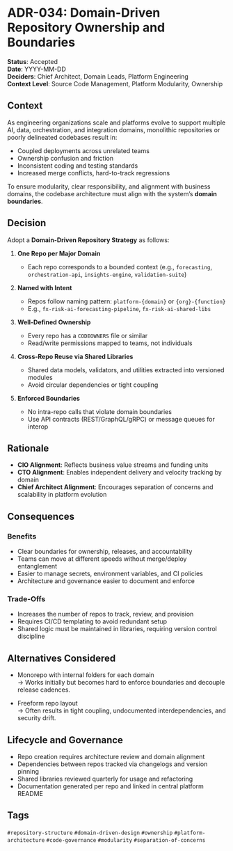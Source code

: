 # ADR-034: Domain-Driven Repository Ownership and Boundaries

**Status**: Accepted  
**Date**: YYYY-MM-DD  
**Deciders**: Chief Architect, Domain Leads, Platform Engineering  
**Context Level**: Source Code Management, Platform Modularity, Ownership

## Context

As engineering organizations scale and platforms evolve to support multiple AI, data, orchestration, and integration domains, monolithic repositories or poorly delineated codebases result in:

- Coupled deployments across unrelated teams  
- Ownership confusion and friction  
- Inconsistent coding and testing standards  
- Increased merge conflicts, hard-to-track regressions

To ensure modularity, clear responsibility, and alignment with business domains, the codebase architecture must align with the system’s **domain boundaries**.

## Decision

Adopt a **Domain-Driven Repository Strategy** as follows:

1. **One Repo per Major Domain**  
   - Each repo corresponds to a bounded context (e.g., `forecasting`, `orchestration-api`, `insights-engine`, `validation-suite`)

2. **Named with Intent**  
   - Repos follow naming pattern: `platform-{domain}` or `{org}-{function}`  
   - E.g., `fx-risk-ai-forecasting-pipeline`, `fx-risk-ai-shared-libs`

3. **Well-Defined Ownership**  
   - Every repo has a `CODEOWNERS` file or similar  
   - Read/write permissions mapped to teams, not individuals

4. **Cross-Repo Reuse via Shared Libraries**  
   - Shared data models, validators, and utilities extracted into versioned modules  
   - Avoid circular dependencies or tight coupling

5. **Enforced Boundaries**  
   - No intra-repo calls that violate domain boundaries  
   - Use API contracts (REST/GraphQL/gRPC) or message queues for interop

## Rationale

- **CIO Alignment**: Reflects business value streams and funding units  
- **CTO Alignment**: Enables independent delivery and velocity tracking by domain  
- **Chief Architect Alignment**: Encourages separation of concerns and scalability in platform evolution

## Consequences

### Benefits

- Clear boundaries for ownership, releases, and accountability  
- Teams can move at different speeds without merge/deploy entanglement  
- Easier to manage secrets, environment variables, and CI policies  
- Architecture and governance easier to document and enforce

### Trade-Offs

- Increases the number of repos to track, review, and provision  
- Requires CI/CD templating to avoid redundant setup  
- Shared logic must be maintained in libraries, requiring version control discipline

## Alternatives Considered

- Monorepo with internal folders for each domain  
  → Works initially but becomes hard to enforce boundaries and decouple release cadences.

- Freeform repo layout  
  → Often results in tight coupling, undocumented interdependencies, and security drift.

## Lifecycle and Governance

- Repo creation requires architecture review and domain alignment  
- Dependencies between repos tracked via changelogs and version pinning  
- Shared libraries reviewed quarterly for usage and refactoring  
- Documentation generated per repo and linked in central platform README

## Tags

`#repository-structure` `#domain-driven-design` `#ownership` `#platform-architecture` `#code-governance` `#modularity` `#separation-of-concerns`
